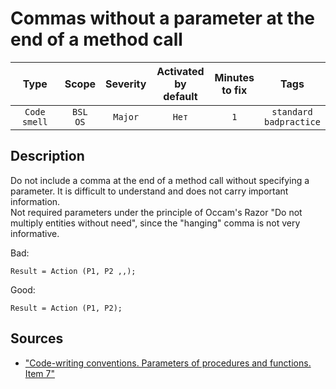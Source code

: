 # Commas without a parameter at the end of a method call

| Type | Scope | Severity | Activated<br/>by default | Minutes<br/>to fix | Tags |
| :-: | :-: | :-: | :-: | :-: | :-: |
| `Code smell` | `BSL`<br/>`OS` | `Major` | `Нет` | `1` | `standard`<br/>`badpractice` |


## <TODO PARAMS>

## Description

Do not include a comma at the end of a method call without specifying a parameter. It is difficult to understand and does not carry important information.  
Not required parameters under the principle of Occam's Razor "Do not multiply entities without need", since the "hanging" comma is not very informative.

Bad:

```bsl
Result = Action (P1, P2 ,,);
```

Good:

```bsl
Result = Action (P1, P2);
```

## Sources

* ["Code-writing conventions. Parameters of procedures and functions. Item 7"](https://its.1c.ru/db/v8std#content:640:hdoc)
